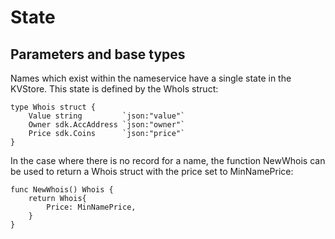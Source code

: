 # State

## Parameters and base types

Names which exist within the nameservice have a single state
in the KVStore. This state is defined by the WhoIs struct:

```
type Whois struct {
	Value string         `json:"value"`
	Owner sdk.AccAddress `json:"owner"`
	Price sdk.Coins      `json:"price"`
}
```
In the case where there is no record for a name, the function
NewWhois can be used to return a Whois struct with the
price set to MinNamePrice:

```
func NewWhois() Whois {
	return Whois{
		Price: MinNamePrice,
	}
}
```

